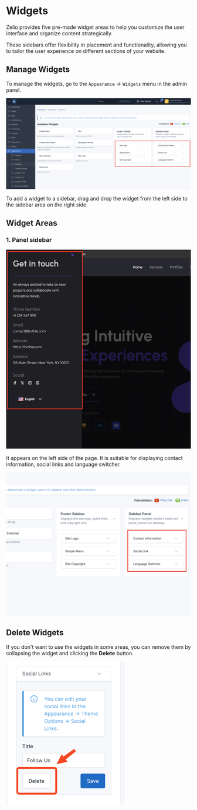 # Widgets

Zelio provides five pre-made widget areas to help you customize the user interface and organize content strategically.

These sidebars offer flexibility in placement and functionality, allowing you to tailor the user experience on different
sections of your website.

## Manage Widgets

To manage the widgets, go to the `Appearance` -> `Widgets` menu in the admin panel.

![Manage widgets](./images/widgets/manage-widgets.png)

To add a widget to a sidebar, drag and drop the widget from the left side to the sidebar area on the right side.

## Widget Areas

### 1. Panel sidebar

![Widget panel sidebar](./images/widgets/panel-sidebar.png)

It appears on the left side of the page. It is suitable for displaying contact information, social links and language switcher.

![Widget panel sidebar admin](./images/widgets/panel-sidebar-admin.png)

## Delete Widgets

If you don't want to use the widgets in some areas, you can remove them by collapsing the widget and clicking the
**Delete** button.

![Delete widget](./images/widgets/delete-widget.png)
